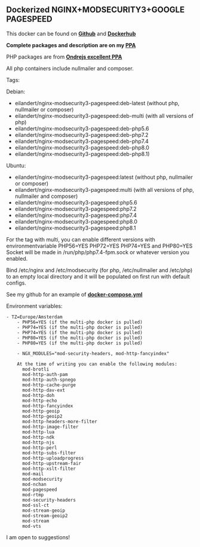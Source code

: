 Dockerized NGINX+MODSECURITY3+GOOGLE PAGESPEED
-
This docker can be found on  **[Github](https://github.com/eilandert/dockerized/tree/master/nginx-proxy-modsecurity-pagespeed)**  and **[Dockerhub](https://hub.docker.com/r/eilandert/nginx-modsecurity3-pagespeed)** 

**Complete packages and description are on my  [PPA](http://deb.paranoid.nl/pages/nginx.html)**

PHP packages are from  **[Ondrejs excellent PPA](https://launchpad.net/~ondrej/+archive/ubuntu/php)**

All php containers include nullmailer and composer.

Tags: 

Debian:
-   eilandert/nginx-modsecurity3-pagespeed:deb-latest (without php, nullmailer or composer)
-   eilandert/nginx-modsecurity3-pagespeed:deb-multi (with all versions of php)
-   eilandert/nginx-modsecurity3-pagespeed:deb-php5.6
-   eilandert/nginx-modsecurity3-pagespeed:deb-php7.2
-   eilandert/nginx-modsecurity3-pagespeed:deb-php7.4
-   eilandert/nginx-modsecurity3-pagespeed:deb-php8.0
-   eilandert/nginx-modsecurity3-pagespeed:deb-php8.1)

Ubuntu:
-   eilandert/nginx-modsecurity3-pagespeed:latest (without php, nullmailer or composer)
-   eilandert/nginx-modsecurity3-pagespeed:multi (with all versions of php, nullmailer and composer)
-   eilandert/nginx-modsecurity3-pagespeed:php5.6 
-   eilandert/nginx-modsecurity3-pagespeed:php7.2 
-   eilandert/nginx-modsecurity3-pagespeed:php7.4 
-   eilandert/nginx-modsecurity3-pagespeed:php8.0
-   eilandert/nginx-modsecurity3-pagespeed:php8.1

For the tag with multi, you can enable different versions with environmentvariable PHP56=YES PHP72=YES PHP74=YES and PHP80=YES 
Socket will be made in /run/php/php7.4-fpm.sock or whatever version you enabled. 

Bind /etc/nginx and /etc/modsecurity (for php, /etc/nullmailer and /etc/php) to an empty local directory and it will be populated on first run with default configs.

See my github for an example of  **[docker-compose.yml](https://github.com/eilandert/dockerized/blob/master/nginx-proxy-modsecurity-pagespeed/docker-compose.yml)**

Environment variables:

	- TZ=Europe/Amsterdam
        - PHP56=YES (if the multi-php docker is pulled)
        - PHP74=YES (if the multi-php docker is pulled)
        - PHP74=YES (if the multi-php docker is pulled)
        - PHP80=YES (if the multi-php docker is pulled)
        - PHP80=YES (if the multi-php docker is pulled)
 
        - NGX_MODULES="mod-security-headers, mod-http-fancyindex"

        At the time of writing you can enable the following modules:
          mod-brotli
          mod-http-auth-pam
          mod-http-auth-spnego
          mod-http-cache-purge
          mod-http-dav-ext
          mod-http-doh
          mod-http-echo
          mod-http-fancyindex
          mod-http-geoip
          mod-http-geoip2
          mod-http-headers-more-filter
          mod-http-image-filter
          mod-http-lua
          mod-http-ndk
          mod-http-njs
          mod-http-perl
          mod-http-subs-filter
          mod-http-uploadprogress
          mod-http-upstream-fair
          mod-http-xslt-filter
          mod-mail
          mod-modsecurity
          mod-nchan
          mod-pagespeed
          mod-rtmp
          mod-security-headers
          mod-ssl-ct
          mod-stream-geoip
          mod-stream-geoip2
          mod-stream
          mod-vts

I am open to suggestions!
